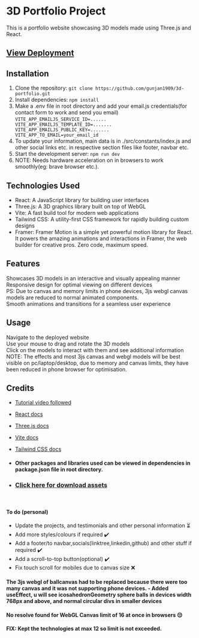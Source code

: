 # 3D Portfolio Project

This is a portfolio website showcasing 3D models made using Three.js and React.

## [View Deployment](https://3d-portfolio-kappa-two.vercel.app/)

## Installation

1. Clone the repository: `git clone https://github.com/gunjan1909/3d-portfolio.git`
2. Install dependencies: `npm install`
3. Make a .env file in root directory and add your email.js credentials(for contact form to work and send you email) <br/>
   `VITE_APP_EMAILJS_SERVICE_ID=...... 
VITE_APP_EMAILJS_TEMPLATE_ID=.......  
VITE_APP_EMAILJS_PUBLIC_KEY=.......  
VITE_APP_TO_EMAIL=your_email_id  `
4. To update your information, main data is in ./src/constants/index.js and other social links etc. in respective section files like footer, navbar etc.
5. Start the development server: `npm run dev`
6. NOTE: Needs hardware acceleration on in browsers to work smoothly(eg: brave browser etc.).

## Technologies Used

- React: A JavaScript library for building user interfaces
- Three.js: A 3D graphics library built on top of WebGL
- Vite: A fast build tool for modern web applications
- Tailwind CSS: A utility-first CSS framework for rapidly building custom designs
- Framer: Framer Motion is a simple yet powerful motion library for React. It powers the amazing animations and interactions in Framer, the web builder for creative pros. Zero code, maximum speed.

## Features

Showcases 3D models in an interactive and visually appealing manner <br>
Responsive design for optimal viewing on different devices<br> PS: Due to canvas and memory limits in phone devices, 3js webgl canvas models are reduced to normal animated components.<br>
Smooth animations and transitions for a seamless user experience

## Usage

Navigate to the deployed website <br>
Use your mouse to drag and rotate the 3D models<br>
Click on the models to interact with them and see additional information
NOTE: The effects and most 3js canvas and webgl models will be best visible on pc/laptop/desktop, due to memory and canvas limits, they have been reduced in phone browser for optimisation.

## Credits

- [Tutorial video followed](https://youtu.be/0fYi8SGA20k)
- [React docs](https://react.dev/learn)
- [Three.js docs](https://threejs.org/docs/index.html#manual/en/introduction/Creating-a-scene)
- [Vite docs](https://vitejs.dev/guide/)
- [Tailwind CSS docs](https://tailwindcss.com/docs)
- #### Other packages and libraries used can be viewed in dependencies in package.json file in root directory.

- ### [Click here for download assets](https://drive.google.com/drive/folders/1KVU8iaH0E_JFtShNiR3BgCSA3pawXY4Z)
<br/>

#### To do (personal)

- Update the projects, and testimonials and other personal information ⏳
- Add more styles/colours if required ✔️
- Add a footer/to navbar,socials(linktree,linkedin,github) and other stuff if required ✔️
- Add a scroll-to-top button(optional) ✔️
- Fix touch scroll for mobiles due to canvas size ❌

#### The 3js webgl of ballcanvas had to be replaced because there were too many canvas and it was not supporting phone devices. - Added useEffect, u will see icosahedronGeometry sphere balls in devices width 768px and above, and normal circular divs in smaller devices

#### No resolve found for WebGL Canvas limit of 16 at once in browsers 😔

#### FIX: Kept the technologies at max 12 so limit is not exceeded.
